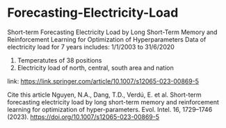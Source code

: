 # Forecasting-Electricity-Load
Short-term Forecasting Electricity Load by Long Short-Term Memory and Reinforcement Learning for Optimization of Hyperparameters
Data of electricity load for 7 years includes: 
1/1/2003 to 31/6/2020
1. Temperatutes of 38 positions 
2. Electricity load of north, central, south area and nation

link: 
https://link.springer.com/article/10.1007/s12065-023-00869-5


Cite this article
Nguyen, N.A., Dang, T.D., Verdú, E. et al. Short-term forecasting electricity load by long short-term memory and reinforcement learning for optimization of hyper-parameters. Evol. Intel. 16, 1729–1746 (2023). https://doi.org/10.1007/s12065-023-00869-5
